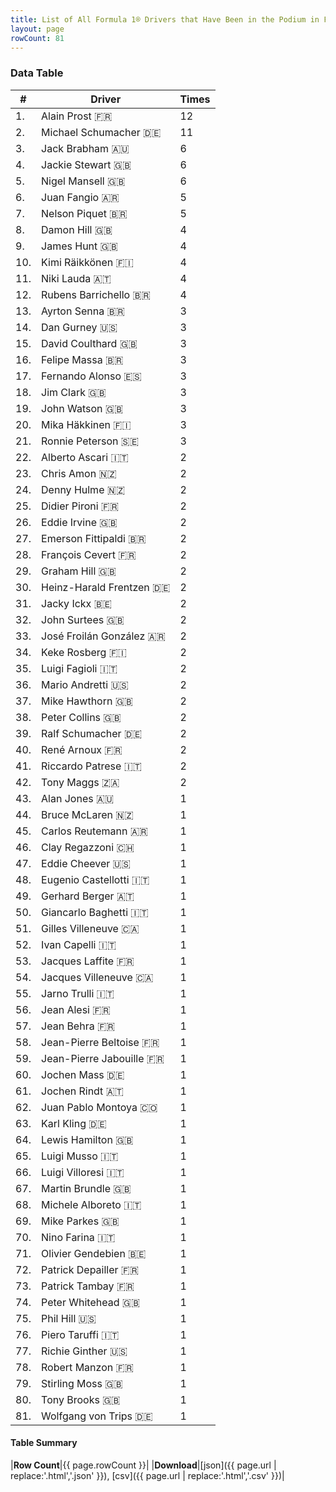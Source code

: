 ```yaml
---
title: List of All Formula 1® Drivers that Have Been in the Podium in France by Number of Times
layout: page
rowCount: 81
---
```


<canvas id="chart" width="400" height="180"></canvas>
<script>
var data = {
    "datasets": [
        {
            "backgroundColor": [
                "#f3a935",
                "#f3a935",
                "#f3a935",
                "#f3a935",
                "#f3a935",
                "#f3a935",
                "#f3a935",
                "#f3a935",
                "#f3a935",
                "#f3a935",
                "#f3a935",
                "#f3a935",
                "#f3a935",
                "#f3a935",
                "#f3a935",
                "#f3a935",
                "#f3a935",
                "#f3a935",
                "#f3a935",
                "#f3a935",
                "#f3a935",
                "#f3a935",
                "#f3a935",
                "#f3a935",
                "#f3a935",
                "#f3a935",
                "#f3a935",
                "#f3a935",
                "#f3a935",
                "#f3a935",
                "#f3a935",
                "#f3a935",
                "#f3a935",
                "#f3a935",
                "#f3a935",
                "#f3a935",
                "#f3a935",
                "#f3a935",
                "#f3a935",
                "#f3a935",
                "#f3a935",
                "#f3a935",
                "#f3a935",
                "#f3a935",
                "#f3a935",
                "#f3a935",
                "#f3a935",
                "#f3a935",
                "#f3a935",
                "#f3a935",
                "#f3a935",
                "#f3a935",
                "#f3a935",
                "#f3a935",
                "#f3a935",
                "#f3a935",
                "#f3a935",
                "#f3a935",
                "#f3a935",
                "#f3a935",
                "#f3a935",
                "#f3a935",
                "#f3a935",
                "#f3a935",
                "#f3a935",
                "#f3a935",
                "#f3a935",
                "#f3a935",
                "#f3a935",
                "#f3a935",
                "#f3a935",
                "#f3a935",
                "#f3a935",
                "#f3a935",
                "#f3a935",
                "#f3a935",
                "#f3a935",
                "#f3a935",
                "#f3a935",
                "#f3a935",
                "#f3a935"
            ],
            "borderColor": [
                "#f68639",
                "#f68639",
                "#f68639",
                "#f68639",
                "#f68639",
                "#f68639",
                "#f68639",
                "#f68639",
                "#f68639",
                "#f68639",
                "#f68639",
                "#f68639",
                "#f68639",
                "#f68639",
                "#f68639",
                "#f68639",
                "#f68639",
                "#f68639",
                "#f68639",
                "#f68639",
                "#f68639",
                "#f68639",
                "#f68639",
                "#f68639",
                "#f68639",
                "#f68639",
                "#f68639",
                "#f68639",
                "#f68639",
                "#f68639",
                "#f68639",
                "#f68639",
                "#f68639",
                "#f68639",
                "#f68639",
                "#f68639",
                "#f68639",
                "#f68639",
                "#f68639",
                "#f68639",
                "#f68639",
                "#f68639",
                "#f68639",
                "#f68639",
                "#f68639",
                "#f68639",
                "#f68639",
                "#f68639",
                "#f68639",
                "#f68639",
                "#f68639",
                "#f68639",
                "#f68639",
                "#f68639",
                "#f68639",
                "#f68639",
                "#f68639",
                "#f68639",
                "#f68639",
                "#f68639",
                "#f68639",
                "#f68639",
                "#f68639",
                "#f68639",
                "#f68639",
                "#f68639",
                "#f68639",
                "#f68639",
                "#f68639",
                "#f68639",
                "#f68639",
                "#f68639",
                "#f68639",
                "#f68639",
                "#f68639",
                "#f68639",
                "#f68639",
                "#f68639",
                "#f68639",
                "#f68639",
                "#f68639"
            ],
            "borderWidth": 1,
            "data": [
                12.0,
                11.0,
                6.0,
                6.0,
                6.0,
                5.0,
                5.0,
                4.0,
                4.0,
                4.0,
                4.0,
                4.0,
                3.0,
                3.0,
                3.0,
                3.0,
                3.0,
                3.0,
                3.0,
                3.0,
                3.0,
                2.0,
                2.0,
                2.0,
                2.0,
                2.0,
                2.0,
                2.0,
                2.0,
                2.0,
                2.0,
                2.0,
                2.0,
                2.0,
                2.0,
                2.0,
                2.0,
                2.0,
                2.0,
                2.0,
                2.0,
                2.0,
                1.0,
                1.0,
                1.0,
                1.0,
                1.0,
                1.0,
                1.0,
                1.0,
                1.0,
                1.0,
                1.0,
                1.0,
                1.0,
                1.0,
                1.0,
                1.0,
                1.0,
                1.0,
                1.0,
                1.0,
                1.0,
                1.0,
                1.0,
                1.0,
                1.0,
                1.0,
                1.0,
                1.0,
                1.0,
                1.0,
                1.0,
                1.0,
                1.0,
                1.0,
                1.0,
                1.0,
                1.0,
                1.0,
                1.0
            ],
            "label": "Times"
        }
    ],
    "labels": [
        "Alain Prost",
        "Michael Schumacher",
        "Jack Brabham",
        "Jackie Stewart",
        "Nigel Mansell",
        "Juan Fangio",
        "Nelson Piquet",
        "Damon Hill",
        "James Hunt",
        "Kimi Räikkönen",
        "Niki Lauda",
        "Rubens Barrichello",
        "Ayrton Senna",
        "Dan Gurney",
        "David Coulthard",
        "Felipe Massa",
        "Fernando Alonso",
        "Jim Clark",
        "John Watson",
        "Mika Häkkinen",
        "Ronnie Peterson",
        "Alberto Ascari",
        "Chris Amon",
        "Denny Hulme",
        "Didier Pironi",
        "Eddie Irvine",
        "Emerson Fittipaldi",
        "François Cevert",
        "Graham Hill",
        "Heinz-Harald Frentzen",
        "Jacky Ickx",
        "John Surtees",
        "José Froilán González",
        "Keke Rosberg",
        "Luigi Fagioli",
        "Mario Andretti",
        "Mike Hawthorn",
        "Peter Collins",
        "Ralf Schumacher",
        "René Arnoux",
        "Riccardo Patrese",
        "Tony Maggs",
        "Alan Jones",
        "Bruce McLaren",
        "Carlos Reutemann",
        "Clay Regazzoni",
        "Eddie Cheever",
        "Eugenio Castellotti",
        "Gerhard Berger",
        "Giancarlo Baghetti",
        "Gilles Villeneuve",
        "Ivan Capelli",
        "Jacques Laffite",
        "Jacques Villeneuve",
        "Jarno Trulli",
        "Jean Alesi",
        "Jean Behra",
        "Jean-Pierre Beltoise",
        "Jean-Pierre Jabouille",
        "Jochen Mass",
        "Jochen Rindt",
        "Juan Pablo Montoya",
        "Karl Kling",
        "Lewis Hamilton",
        "Luigi Musso",
        "Luigi Villoresi",
        "Martin Brundle",
        "Michele Alboreto",
        "Mike Parkes",
        "Nino Farina",
        "Olivier Gendebien",
        "Patrick Depailler",
        "Patrick Tambay",
        "Peter Whitehead",
        "Phil Hill",
        "Piero Taruffi",
        "Richie Ginther",
        "Robert Manzon",
        "Stirling Moss",
        "Tony Brooks",
        "Wolfgang von Trips"
    ]
};
var options = {
  legend: {
    display: false
  },
  scales: {
    xAxes: [{
      ticks: {
        beginAtZero: true,
        maxRotation: 180,
        display: window.innerWidth > 800
      }
    }],
    yAxes: [{
      ticks: {
        beginAtZero: true
      }
    }]
  },
  onResize: function(chart, size) {
    chart.options.scales.xAxes[0].ticks.display = size.width > 800;
  }
};
var chart = new Chart("chart", {
    data: data,
    type: 'bar',
    options: options
});
</script>

<!-- div id="chart-navigation">
<button onclick="window.location = chart.toBase64Image();">Save as Image</button>
<button onclick="window.location = chart.toBase64Image();">Hello</button>
<button onclick="window.location = chart.toBase64Image();">Hello</button>
<select>
<option>one</option>
<option>two</option>
<option>three</option>
</select>
</div -->




### Data Table

| # | Driver | Times |
|--|--|--|
| 1. | Alain Prost 🇫🇷 | 12 |
| 2. | Michael Schumacher 🇩🇪 | 11 |
| 3. | Jack Brabham 🇦🇺 | 6 |
| 4. | Jackie Stewart 🇬🇧 | 6 |
| 5. | Nigel Mansell 🇬🇧 | 6 |
| 6. | Juan Fangio 🇦🇷 | 5 |
| 7. | Nelson Piquet 🇧🇷 | 5 |
| 8. | Damon Hill 🇬🇧 | 4 |
| 9. | James Hunt 🇬🇧 | 4 |
| 10. | Kimi Räikkönen 🇫🇮 | 4 |
| 11. | Niki Lauda 🇦🇹 | 4 |
| 12. | Rubens Barrichello 🇧🇷 | 4 |
| 13. | Ayrton Senna 🇧🇷 | 3 |
| 14. | Dan Gurney 🇺🇸 | 3 |
| 15. | David Coulthard 🇬🇧 | 3 |
| 16. | Felipe Massa 🇧🇷 | 3 |
| 17. | Fernando Alonso 🇪🇸 | 3 |
| 18. | Jim Clark 🇬🇧 | 3 |
| 19. | John Watson 🇬🇧 | 3 |
| 20. | Mika Häkkinen 🇫🇮 | 3 |
| 21. | Ronnie Peterson 🇸🇪 | 3 |
| 22. | Alberto Ascari 🇮🇹 | 2 |
| 23. | Chris Amon 🇳🇿 | 2 |
| 24. | Denny Hulme 🇳🇿 | 2 |
| 25. | Didier Pironi 🇫🇷 | 2 |
| 26. | Eddie Irvine 🇬🇧 | 2 |
| 27. | Emerson Fittipaldi 🇧🇷 | 2 |
| 28. | François Cevert 🇫🇷 | 2 |
| 29. | Graham Hill 🇬🇧 | 2 |
| 30. | Heinz-Harald Frentzen 🇩🇪 | 2 |
| 31. | Jacky Ickx 🇧🇪 | 2 |
| 32. | John Surtees 🇬🇧 | 2 |
| 33. | José Froilán González 🇦🇷 | 2 |
| 34. | Keke Rosberg 🇫🇮 | 2 |
| 35. | Luigi Fagioli 🇮🇹 | 2 |
| 36. | Mario Andretti 🇺🇸 | 2 |
| 37. | Mike Hawthorn 🇬🇧 | 2 |
| 38. | Peter Collins 🇬🇧 | 2 |
| 39. | Ralf Schumacher 🇩🇪 | 2 |
| 40. | René Arnoux 🇫🇷 | 2 |
| 41. | Riccardo Patrese 🇮🇹 | 2 |
| 42. | Tony Maggs 🇿🇦 | 2 |
| 43. | Alan Jones 🇦🇺 | 1 |
| 44. | Bruce McLaren 🇳🇿 | 1 |
| 45. | Carlos Reutemann 🇦🇷 | 1 |
| 46. | Clay Regazzoni 🇨🇭 | 1 |
| 47. | Eddie Cheever 🇺🇸 | 1 |
| 48. | Eugenio Castellotti 🇮🇹 | 1 |
| 49. | Gerhard Berger 🇦🇹 | 1 |
| 50. | Giancarlo Baghetti 🇮🇹 | 1 |
| 51. | Gilles Villeneuve 🇨🇦 | 1 |
| 52. | Ivan Capelli 🇮🇹 | 1 |
| 53. | Jacques Laffite 🇫🇷 | 1 |
| 54. | Jacques Villeneuve 🇨🇦 | 1 |
| 55. | Jarno Trulli 🇮🇹 | 1 |
| 56. | Jean Alesi 🇫🇷 | 1 |
| 57. | Jean Behra 🇫🇷 | 1 |
| 58. | Jean-Pierre Beltoise 🇫🇷 | 1 |
| 59. | Jean-Pierre Jabouille 🇫🇷 | 1 |
| 60. | Jochen Mass 🇩🇪 | 1 |
| 61. | Jochen Rindt 🇦🇹 | 1 |
| 62. | Juan Pablo Montoya 🇨🇴 | 1 |
| 63. | Karl Kling 🇩🇪 | 1 |
| 64. | Lewis Hamilton 🇬🇧 | 1 |
| 65. | Luigi Musso 🇮🇹 | 1 |
| 66. | Luigi Villoresi 🇮🇹 | 1 |
| 67. | Martin Brundle 🇬🇧 | 1 |
| 68. | Michele Alboreto 🇮🇹 | 1 |
| 69. | Mike Parkes 🇬🇧 | 1 |
| 70. | Nino Farina 🇮🇹 | 1 |
| 71. | Olivier Gendebien 🇧🇪 | 1 |
| 72. | Patrick Depailler 🇫🇷 | 1 |
| 73. | Patrick Tambay 🇫🇷 | 1 |
| 74. | Peter Whitehead 🇬🇧 | 1 |
| 75. | Phil Hill 🇺🇸 | 1 |
| 76. | Piero Taruffi 🇮🇹 | 1 |
| 77. | Richie Ginther 🇺🇸 | 1 |
| 78. | Robert Manzon 🇫🇷 | 1 |
| 79. | Stirling Moss 🇬🇧 | 1 |
| 80. | Tony Brooks 🇬🇧 | 1 |
| 81. | Wolfgang von Trips 🇩🇪 | 1 |

#### Table Summary

|**Row Count**|{{ page.rowCount }}|
|**Download**|[json]({{ page.url | replace:'.html','.json' }}), [csv]({{ page.url | replace:'.html','.csv' }})|
